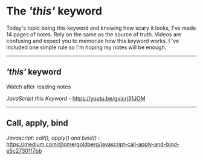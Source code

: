 # The _'this'_ keyword

Today's topic being this keyword and knowing how scary it looks, I've made 14 pages of notes. 
Rely on the same as the source of truth. Videos are confusing and expect you to memorize how this keyword works. I
've included one simple rule so I'm hoping my notes will be enough.

---
## _'this'_ keyword

Watch after reading notes

_JavaScript this Keyword_ - https://youtu.be/gvicrj31JOM

---
## Call, apply, bind 

_Javascript: call(), apply() and bind()_ : https://medium.com/@omergoldberg/javascript-call-apply-and-bind-e5c27301f7bb